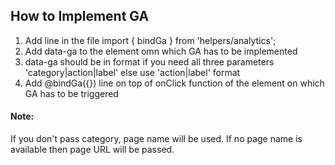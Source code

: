 ## How to Implement GA

1. Add line in the file import { bindGa } from 'helpers/analytics';
2. Add data-ga to the element omn which GA has to be implemented
3. data-ga should be in format if you need all three parameters 'category|action|label' else use 'action|label' format
4. Add @bindGa({}) line on top of onClick function of the element on which GA has to be triggered

#### Note:

If you don't pass category, page name will be used. If no page name is available then page URL will be passed.
